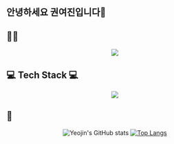 ## 안녕하세요 권여진입니다👋

<!--
**Kwonyeojiny/Kwonyeojiny** is a ✨ _special_ ✨ repository because its `README.md` (this file) appears on your GitHub profile.

Here are some ideas to get you started:

- 🔭 I’m currently working on ...
- 🌱 I’m currently learning ...
- 👯 I’m looking to collaborate on ...
- 🤔 I’m looking for help with ...
- 💬 Ask me about ...
- 📫 How to reach me: ...
- 😄 Pronouns: ...
- ⚡ Fun fact: ...
-->

## 🏃‍♀️
<div align="center">
  <img style="aline-center" src="https://render.gitanimals.org/farms/{Kwonyeojiny}"/>
</div>

## 💻 Tech Stack 💻
<p align="center">
  <a href="https://skillicons.dev">
    <img src="https://skillicons.dev/icons?i=html,css,javascript,typescript,react,redux" /><br>
<!--     <img src="https://skillicons.dev/icons?i=nodejs" /> -->
  </a>
</p>

## 🔔
<div align="center">
  
![Yeojin's GitHub stats](https://github-readme-stats.vercel.app/api?username=Kwonyeojiny&show_icons=true&theme=graywhite)
[![Top Langs](https://github-readme-stats.vercel.app/api/top-langs/?username=Kwonyeojiny&layout=compact)](https://github.com/anuraghazra/github-readme-stats)
</div>
